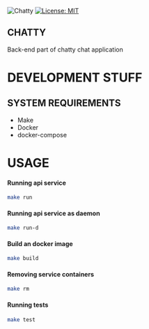 ![Chatty](https://github.com/CITIZENSHIP-CHATTY/backend/workflows/Chatty/badge.svg?branch=master)
[![License: MIT](https://img.shields.io/badge/License-MIT-yellow.svg)](https://opensource.org/licenses/MIT)
## CHATTY
Back-end part of chatty chat application

# DEVELOPMENT STUFF

## SYSTEM REQUIREMENTS

* Make
* Docker
* docker-compose

# USAGE

#### Running api service

```bash
make run
```

#### Running api service as daemon

```bash
make run-d
```

#### Build an docker image

```bash
make build
```

#### Removing service containers

```bash
make rm
```

#### Running tests

```bash
make test
```
